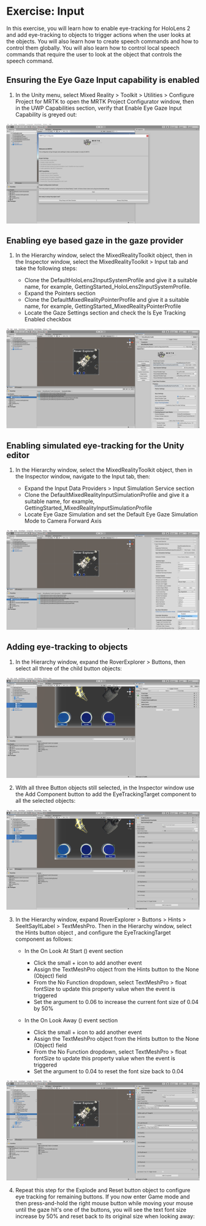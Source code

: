 # Exercise: Input

In this exercise, you will learn how to enable eye-tracking for HoloLens 2 and add eye-tracking to objects to trigger actions when the user looks at the objects. You will also learn how to create speech commands and how to control them globally. You will also learn how to control local speech commands that require the user to look at the object that controls the speech command.

## Ensuring the Eye Gaze Input capability is enabled

1. In the Unity menu, select Mixed Reality > Toolkit > Utilities > Configure Project for MRTK to open the MRTK Project Configurator window, then in the UWP Capabilities section, verify that Enable Eye Gaze Input Capability is greyed out:

![Unity MRTK Project Configurator window](images/mr-learning-base/base-08-section1-step1-1.png)

## Enabling eye based gaze in the gaze provider

1. In the Hierarchy window, select the MixedRealityToolkit object, then in the Inspector window, select the MixedRealityToolkit > Input tab and take the following steps:

    * Clone the DefaultHoloLens2InputSystemProfile and give it a suitable name, for example, GettingStarted_HoloLens2InputSystemProfile.
    * Expand the Pointers section
    * Clone the DefaultMixedRealityPointerProfile and give it a suitable name, for example, GettingStarted_MixedRealityPointerProfile
    * Locate the Gaze Settings section and check the Is Eye Tracking Enabled checkbox

![Unity MixedRealityToolkit component with newly created profiles applied and eye tracking enabled](images/mr-learning-base/base-08-section2-step1-1.png)

## Enabling simulated eye-tracking for the Unity editor

1. In the Hierarchy window, select the MixedRealityToolkit object, then in the Inspector window, navigate to the Input tab, then:

    * Expand the Input Data Providers > Input Simulation Service section
    * Clone the DefaultMixedRealityInputSimulationProfile and give it a suitable name, for example, GettingStarted_MixedRealityInputSimulationProfile
    * Locate Eye Gaze Simulation and set the Default Eye Gaze Simulation Mode to Camera Forward Axis

![Unity with TextMeshPro object selected](images/mr-learning-base/base-08-section3-step1-1.png)

## Adding eye-tracking to objects

1. In the Hierarchy window, expand the RoverExplorer > Buttons, then select all three of the child button objects:

![Unity with Button object selected](images/mr-learning-base/base-08-section4-step1-1.png)

2. With all three Button objects still selected, in the Inspector window use the Add Component button to add the EyeTrackingTarget component to all the selected objects:

![Unity with TextMeshPro object selected and components added](images/mr-learning-base/base-08-section4-step1-2.png)

3. In the Hierarchy window, expand RoverExplorer > Buttons > Hints > SeeItSayItLabel > TextMeshPro. Then in the Hierarchy window, select the Hints button object , and configure the EyeTrackingTarget component as follows:

    * In the On Look At Start () event section
        * Click the small + icon to add another event
        * Assign the TextMeshPro object from the Hints button to the None (Object) field
        * From the No Function dropdown, select TextMeshPro > float fontSize to update this property value when the event is triggered
        * Set the argument to 0.06 to increase the current font size of 0.04 by 50%

    * In the On Look Away () event section
        * Click the small + icon to add another event
        * Assign the TextMeshPro object from the Hints button to the None (Object) field
        * From the No Function dropdown, select TextMeshPro > float fontSize to update this property value when the event is triggered
        * Set the argument to 0.04 to reset the font size back to 0.04

![Unity with Hints TextMeshPro object selected and EyeTrackingTarget component configured](images/mr-learning-base/base-08-section4-step1-3.png)

4. Repeat this step for the Explode and Reset button object to configure eye tracking for remaining buttons. If you now enter Game mode and then press-and-hold the right mouse button while moving your mouse until the gaze hit's one of the buttons, you will see the text font size increase by 50% and reset back to its original size when looking away:

